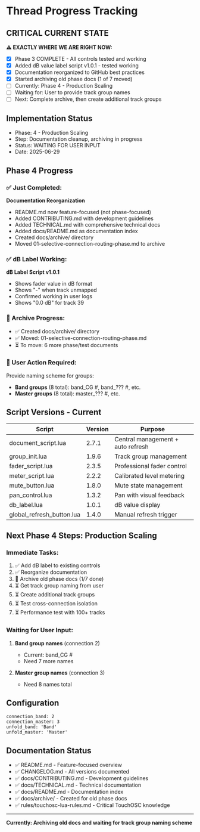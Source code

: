 # Thread Progress Tracking

## CRITICAL CURRENT STATE
**⚠️ EXACTLY WHERE WE ARE RIGHT NOW:**
- [x] Phase 3 COMPLETE - All controls tested and working
- [x] Added dB value label script v1.0.1 - tested working
- [x] Documentation reorganized to GitHub best practices
- [x] Started archiving old phase docs (1 of 7 moved)
- [ ] Currently: Phase 4 - Production Scaling
- [ ] Waiting for: User to provide track group names
- [ ] Next: Complete archive, then create additional track groups

## Implementation Status
- Phase: 4 - Production Scaling
- Step: Documentation cleanup, archiving in progress
- Status: WAITING FOR USER INPUT
- Date: 2025-06-29

## Phase 4 Progress

### ✅ Just Completed:
**Documentation Reorganization**
- README.md now feature-focused (not phase-focused)
- Added CONTRIBUTING.md with development guidelines
- Added TECHNICAL.md with comprehensive technical docs
- Added docs/README.md as documentation index
- Created docs/archive/ directory
- Moved 01-selective-connection-routing-phase.md to archive

### ✅ dB Label Working:
**dB Label Script v1.0.1**
- Shows fader value in dB format
- Shows "-" when track unmapped
- Confirmed working in user logs
- Shows "0.0 dB" for track 39

### 🔄 Archive Progress:
- ✅ Created docs/archive/ directory
- ✅ Moved: 01-selective-connection-routing-phase.md
- ⏳ To move: 6 more phase/test documents

### 🔄 User Action Required:
Provide naming scheme for groups:
- **Band groups** (8 total): band_CG #, band_??? #, etc.
- **Master groups** (8 total): master_??? #, etc.

## Script Versions - Current
| Script | Version | Purpose |
|--------|---------|---------|
| document_script.lua | 2.7.1 | Central management + auto refresh |
| group_init.lua | 1.9.6 | Track group management |
| fader_script.lua | 2.3.5 | Professional fader control |
| meter_script.lua | 2.2.2 | Calibrated level metering |
| mute_button.lua | 1.8.0 | Mute state management |
| pan_control.lua | 1.3.2 | Pan with visual feedback |
| db_label.lua | 1.0.1 | dB value display |
| global_refresh_button.lua | 1.4.0 | Manual refresh trigger |

## Next Phase 4 Steps: Production Scaling

### Immediate Tasks:
1. ✅ Add dB label to existing controls
2. ✅ Reorganize documentation
3. 🔄 Archive old phase docs (1/7 done)
4. ⏳ Get track group naming from user
5. ⏳ Create additional track groups
6. ⏳ Test cross-connection isolation
7. ⏳ Performance test with 100+ tracks

### Waiting for User Input:
1. **Band group names** (connection 2)
   - Current: band_CG #
   - Need 7 more names
   
2. **Master group names** (connection 3)
   - Need 8 names total

## Configuration
```
connection_band: 2
connection_master: 3
unfold_band: 'Band'
unfold_master: 'Master'
```

## Documentation Status
- ✅ README.md - Feature-focused overview
- ✅ CHANGELOG.md - All versions documented
- ✅ docs/CONTRIBUTING.md - Development guidelines
- ✅ docs/TECHNICAL.md - Technical documentation
- ✅ docs/README.md - Documentation index
- ✅ docs/archive/ - Created for old phase docs
- ✅ rules/touchosc-lua-rules.md - Critical TouchOSC knowledge

---

**Currently: Archiving old docs and waiting for track group naming scheme**